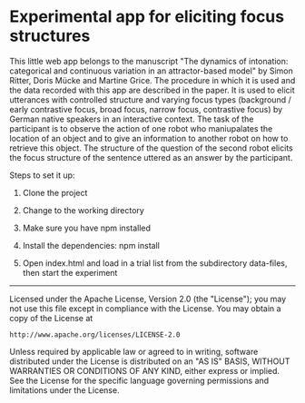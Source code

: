 # Experimental app for eliciting focus structures

This little web app belongs to the manuscript "The dynamics of intonation: categorical and continuous variation in an attractor-based model" by Simon Ritter, Doris Mücke and Martine Grice. The procedure in which it is used and the data recorded with this app are described in the paper. It is used to elicit utterances with controlled structure and varying focus types (background / early contrastive focus, broad focus, narrow focus, contrastive focus) by German native speakers in an interactive context. The task of the participant is to observe the action of one robot who maniupalates the location of an object and to give an information to another robot on how to retrieve this object. The structure of the question of the second robot elicits the focus structure of the sentence uttered as an answer by the participant.

Steps to set it up:

1. Clone the project

2. Change to the working directory

3. Make sure you have npm installed

4. Install the dependencies: npm install

5. Open index.html and load in a trial list from the subdirectory data-files, then start the experiment


_________
Licensed under the Apache License, Version 2.0 (the "License");
you may not use this file except in compliance with the License.
You may obtain a copy of the License at

    http://www.apache.org/licenses/LICENSE-2.0

Unless required by applicable law or agreed to in writing, software
distributed under the License is distributed on an "AS IS" BASIS,
WITHOUT WARRANTIES OR CONDITIONS OF ANY KIND, either express or implied.
See the License for the specific language governing permissions and
limitations under the License.
